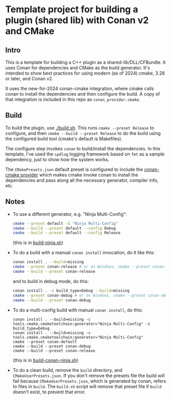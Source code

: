 # Template project for building a plugin (shared lib) with Conan v2 and CMake

## Intro

This is a template for building a C++ plugin as a
shared-lib/DLL/CFBundle. It uses Conan for dependencies and CMake as
the build generator. It's intended to show best practices for using
modern (as of 2024) cmake, 3.28 or later, and Conan v2.

It uses the new-for-2024 conan-cmake integration, where cmake calls
conan to install the dependencies and then configure the build. A copy
of that integration is included in this repo as
`conan_provider.cmake`.

## Build

To build the plugin, use [./build.sh](build.sh). 
This runs `cmake --preset Release` to configure, and then
`cmake --build --preset Release` to do the build using the
configured build tool (cmake's default is Makefiles).

The configure step invokes `conan` to build/install the dependencies.
In this template, I've used the `spdlog` logging framework based on
`fmt` as a sample dependency, just to show how the system works.

The `CMakePresets.json` default preset is configured to include the
[conan-cmake provider](conan_provider.cmake) which makes cmake invoke
conan to install the dependencies and pass along all the necessary
generator, compiler info, etc.

## Notes

* To use a different generator, e.g. "Ninja Multi-Config":

  ```sh
  cmake --preset default -G "Ninja Multi-Config"
  cmake --build --preset default --config Debug
  cmake --build --preset default --config Release
  ```

  (this is in [build-ninja.sh](build-ninja.sh))

* To do a build with a manual `conan install` invocation, do it like this:
  ```sh
  conan install . --build=missing
  cmake --preset conan-release # or on Windows, cmake --preset conan-default, because VS is multi-config
  cmake --build --preset conan-release
  ```
  and to build in debug mode, do this:
  ```sh
  conan install . -s build_type=Debug --build=missing
  cmake --preset conan-debug # or on Windows, cmake --preset conan-default
  cmake --build --preset conan-debug
  ```

* To do a multi-config build with manual `conan install`, do this:
  ```
  conan install . --build=missing -c tools.cmake.cmaketoolchain:generator="Ninja Multi-Config" -s build_type=Debug
  conan install . --build=missing -c tools.cmake.cmaketoolchain:generator="Ninja Multi-Config"
  cmake --preset conan-default
  cmake --build --preset conan-debug
  cmake --build --preset conan-release
  ```

  (this is in [build-conan-ninja.sh](build-conan-ninja.sh))

* To do a clean build, remove the `build` directory, and `CMakeUserPresets.json`. 
  If you don't remove the presets file the build will fail 
  because `CMakeUserPresets.json`, which is generated by conan, refers to
  files in `build`. The `build.sh` script will remove that preset file if
  `build` doesn't exist, to prevent that error.

